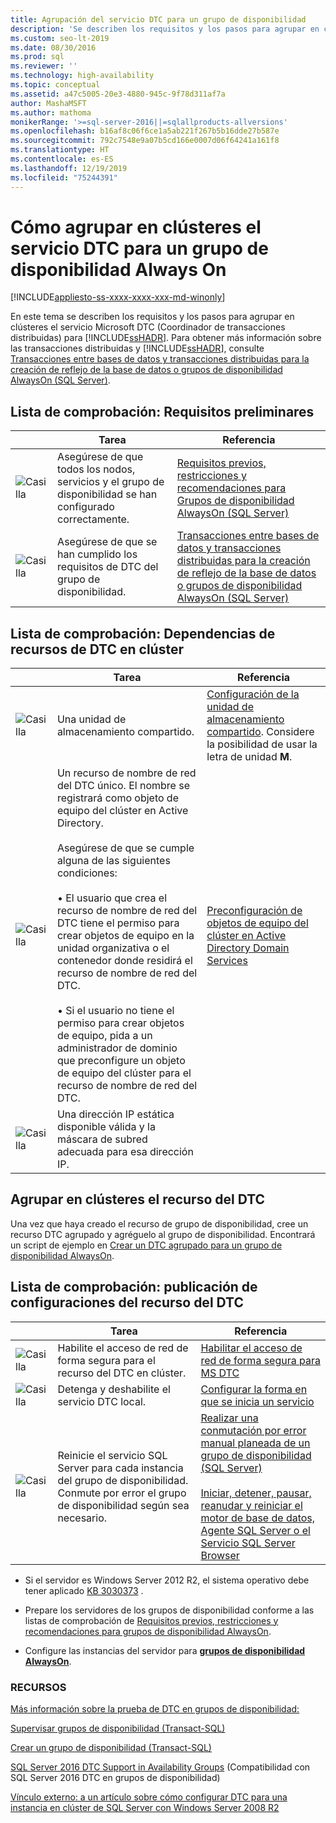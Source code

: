 ```yaml
---
title: Agrupación del servicio DTC para un grupo de disponibilidad
description: 'Se describen los requisitos y los pasos para agrupar en clústeres el servicio Coordinador de transacciones distribuidas (DTC) de Microsoft para un grupo de disponibilidad Always On. '
ms.custom: seo-lt-2019
ms.date: 08/30/2016
ms.prod: sql
ms.reviewer: ''
ms.technology: high-availability
ms.topic: conceptual
ms.assetid: a47c5005-20e3-4880-945c-9f78d311af7a
author: MashaMSFT
ms.author: mathoma
monikerRange: '>=sql-server-2016||=sqlallproducts-allversions'
ms.openlocfilehash: b16af8c06f6ce1a5ab221f267b5b16dde27b587e
ms.sourcegitcommit: 792c7548e9a07b5cd166e0007d06f64241a161f8
ms.translationtype: HT
ms.contentlocale: es-ES
ms.lasthandoff: 12/19/2019
ms.locfileid: "75244391"
---
```

# <a name="how-to-cluster-the-dtc-service-for-an-always-on-availability-group"></a>Cómo agrupar en clústeres el servicio DTC para un grupo de disponibilidad Always On

[!INCLUDE[appliesto-ss-xxxx-xxxx-xxx-md-winonly](../../../includes/appliesto-ss-xxxx-xxxx-xxx-md-winonly.md)]

En este tema se describen los requisitos y los pasos para agrupar en clústeres el servicio Microsoft DTC (Coordinador de transacciones distribuidas) para [!INCLUDE[ssHADR](../../../includes/sshadr-md.md)]. Para obtener más información sobre las transacciones distribuidas y [!INCLUDE[ssHADR](../../../includes/sshadr-md.md)], consulte [Transacciones entre bases de datos y transacciones distribuidas para la creación de reflejo de la base de datos o grupos de disponibilidad AlwaysOn (SQL Server)](../../../database-engine/availability-groups/windows/transactions-always-on-availability-and-database-mirroring.md).

 ## <a name="checklist-preliminary-requirements"></a>Lista de comprobación: Requisitos preliminares

||Tarea|Referencia|  
|------|-----------------|----------|  
|![Casilla](../../../database-engine/availability-groups/windows/media/checkboxemptycenterxtraspacetopandright.gif "Casilla de verificación")|Asegúrese de que todos los nodos, servicios y el grupo de disponibilidad se han configurado correctamente.|[Requisitos previos, restricciones y recomendaciones para Grupos de disponibilidad AlwaysOn (SQL Server)](../../../database-engine/availability-groups/windows/prereqs-restrictions-recommendations-always-on-availability.md)|
|![Casilla](../../../database-engine/availability-groups/windows/media/checkboxemptycenterxtraspacetopandright.gif "Casilla de verificación")|Asegúrese de que se han cumplido los requisitos de DTC del grupo de disponibilidad.|[Transacciones entre bases de datos y transacciones distribuidas para la creación de reflejo de la base de datos o grupos de disponibilidad AlwaysOn (SQL Server)](../../../database-engine/availability-groups/windows/transactions-always-on-availability-and-database-mirroring.md)

## <a name="checklist-clustered-dtc-resource-dependencies"></a>Lista de comprobación: Dependencias de recursos de DTC en clúster

||Tarea|Referencia|  
|------|-----------------|----------|  
|![Casilla](../../../database-engine/availability-groups/windows/media/checkboxemptycenterxtraspacetopandright.gif "Casilla de verificación")|Una unidad de almacenamiento compartido.|[Configuración de la unidad de almacenamiento compartido](https://msdn.microsoft.com/library/cc982358(v=bts.10).aspx). Considere la posibilidad de usar la letra de unidad **M**.|
|![Casilla](../../../database-engine/availability-groups/windows/media/checkboxemptycenterxtraspacetopandright.gif "Casilla de verificación")|Un recurso de nombre de red del DTC único.  El nombre se registrará como objeto de equipo del clúster en Active Directory.<br /><br />Asegúrese de que se cumple alguna de las siguientes condiciones:<br /><br />• El usuario que crea el recurso de nombre de red del DTC tiene el permiso para crear objetos de equipo en la unidad organizativa o el contenedor donde residirá el recurso de nombre de red del DTC.<br /><br />• Si el usuario no tiene el permiso para crear objetos de equipo, pida a un administrador de dominio que preconfigure un objeto de equipo del clúster para el recurso de nombre de red del DTC.|[Preconfiguración de objetos de equipo del clúster en Active Directory Domain Services](https://technet.microsoft.com/library/dn466519(v=ws.11).aspx)|
|![Casilla](../../../database-engine/availability-groups/windows/media/checkboxemptycenterxtraspacetopandright.gif "Casilla de verificación")|Una dirección IP estática disponible válida y la máscara de subred adecuada para esa dirección IP.||

## <a name="cluster-the-dtc-resource"></a>Agrupar en clústeres el recurso del DTC
Una vez que haya creado el recurso de grupo de disponibilidad, cree un recurso DTC agrupado y agréguelo al grupo de disponibilidad.  Encontrará un script de ejemplo en [Crear un DTC agrupado para un grupo de disponibilidad AlwaysOn](../../../database-engine/availability-groups/windows/create-clustered-dtc-for-an-always-on-availability-group.md).


## <a name="checklist-post-clustered-dtc-resource-configurations"></a>Lista de comprobación: publicación de configuraciones del recurso del DTC

||Tarea|Referencia|  
|------|-----------------|----------|  
|![Casilla](../../../database-engine/availability-groups/windows/media/checkboxemptycenterxtraspacetopandright.gif "Casilla de verificación")|Habilite el acceso de red de forma segura para el recurso del DTC en clúster.|[Habilitar el acceso de red de forma segura para MS DTC](https://technet.microsoft.com/library/cc753620(v=ws.10).aspx)|
|![Casilla](../../../database-engine/availability-groups/windows/media/checkboxemptycenterxtraspacetopandright.gif "Casilla de verificación")|Detenga y deshabilite el servicio DTC local.|[Configurar la forma en que se inicia un servicio](https://technet.microsoft.com/library/cc755249(v=ws.11).aspx)|
|![Casilla](../../../database-engine/availability-groups/windows/media/checkboxemptycenterxtraspacetopandright.gif "Casilla de verificación")|Reinicie el servicio SQL Server para cada instancia del grupo de disponibilidad.  Conmute por error el grupo de disponibilidad según sea necesario.|[Realizar una conmutación por error manual planeada de un grupo de disponibilidad (SQL Server)](../../../database-engine/availability-groups/windows/perform-a-planned-manual-failover-of-an-availability-group-sql-server.md)<br /><br />[Iniciar, detener, pausar, reanudar y reiniciar el motor de base de datos, Agente SQL Server o el Servicio SQL Server Browser](../../../database-engine/configure-windows/start-stop-pause-resume-restart-sql-server-services.md)|

- Si el servidor es Windows Server 2012 R2, el sistema operativo debe tener aplicado [KB 3030373](https://support.microsoft.com/kb/3090973) .

- Prepare los servidores de los grupos de disponibilidad conforme a las listas de comprobación de [Requisitos previos, restricciones y recomendaciones para grupos de disponibilidad AlwaysOn](../../../database-engine/availability-groups/windows/prereqs-restrictions-recommendations-always-on-availability.md).

- Configure las instancias del servidor para [**grupos de disponibilidad AlwaysOn**](../../../database-engine/availability-groups/windows/configuration-of-a-server-instance-for-always-on-availability-groups-sql-server.md).

### <a name="resources"></a>RECURSOS


[Más información sobre la prueba de DTC en grupos de disponibilidad:](https://blogs.technet.microsoft.com/dataplatform/2016/01/25/sql-server-2016-dtc-support-in-availability-groups/)

[Supervisar grupos de disponibilidad (Transact-SQL)](monitor-availability-groups-transact-sql.md)

[Crear un grupo de disponibilidad (Transact-SQL)](create-an-availability-group-transact-sql.md)


[SQL Server 2016 DTC Support in Availability Groups](https://blogs.technet.microsoft.com/dataplatform/2016/01/25/sql-server-2016-dtc-support-in-availability-groups/) (Compatibilidad con SQL Server 2016 DTC en grupos de disponibilidad) 

[Vínculo externo: a un artículo sobre cómo configurar DTC para una instancia en clúster de SQL Server con Windows Server 2008 R2](https://sqlha.com/2013/03/12/how-to-properly-configure-dtc-for-clustered-instances-of-sql-server-with-windows-server-2008-r2/)
